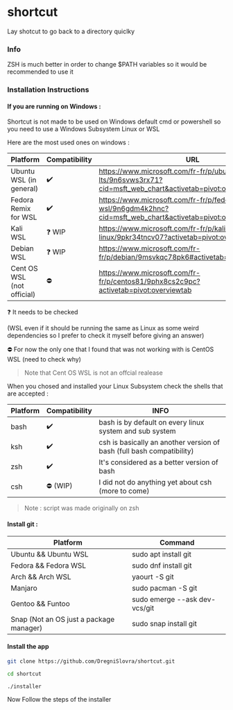 # shortcut
Lay shotcut to go back to a directory quiclky

### Info

ZSH is much better in order to change $PATH variables so it would be recommended to use it

### Installation Instructions

#### If you are running on Windows :

Shortcut is not made to be used on Windows default cmd or powershell so you need to use a Windows Subsystem Linux or WSL

Here are the most used ones on windows :

|Platform   |Compatibility  | URL |
|------|-----|-----|
|Ubuntu WSL (in general) | :heavy_check_mark: | https://www.microsoft.com/fr-fr/p/ubuntu-2004-lts/9n6svws3rx71?cid=msft_web_chart&activetab=pivot:overviewtab |
|Fedora Remix for WSL | :heavy_check_mark: | https://www.microsoft.com/fr-fr/p/fedora-remix-for-wsl/9n6gdm4k2hnc?cid=msft_web_chart&activetab=pivot:overviewtab
|Kali WSL| :question: WIP | https://www.microsoft.com/fr-fr/p/kali-linux/9pkr34tncv07?activetab=pivot:overviewtab |
|Debian WSL | :question: WIP | https://www.microsoft.com/fr-fr/p/debian/9msvkqc78pk6#activetab=pivot:overviewtab|
|Cent OS WSL (not official) | :no_entry: | https://www.microsoft.com/fr-fr/p/centos81/9phx8cs2c9pc?activetab=pivot:overviewtab |

:question: It needs to be checked 

(WSL even if it should be running the same as Linux as some weird dependencies so I prefer to check it myself before giving an answer)

:no_entry: For now the only one that I found that was not working with is CentOS WSL (need to check why)

> Note that Cent OS WSL is not an offcial realease 

When you chosed and installed your Linux Subsystem check the shells that are accepted :

|Platform   |Compatibility  | INFO |
|------|-----|-----|
|bash | :heavy_check_mark: | bash is by default on every linux system and sub system|
|ksh  | :heavy_check_mark: | csh is basically an another version of bash (full bash compatibility) |
|zsh  | :heavy_check_mark: | It's considered as a better version of bash|
|csh  | :no_entry: (WIP) | I did not do anything yet about csh (more to come) | 

> Note : script was made originally on zsh 

#### Install git :

|Platform   |Command  |
|------|-----|
|Ubuntu && Ubuntu WSL| sudo apt install git|
|Fedora && Fedora WSL| sudo dnf install git|
|Arch && Arch WSL | yaourt -S git |
|Manjaro | sudo pacman -S git |
|Gentoo && Funtoo | sudo emerge --ask dev-vcs/git |
|Snap (Not an OS just a package manager)| sudo snap install git|

#### Install the app


```sh
git clone https://github.com/DregniSlovra/shortcut.git
```

```sh
cd shortcut
```

```sh
./installer
```

Now Follow the steps of the installer
